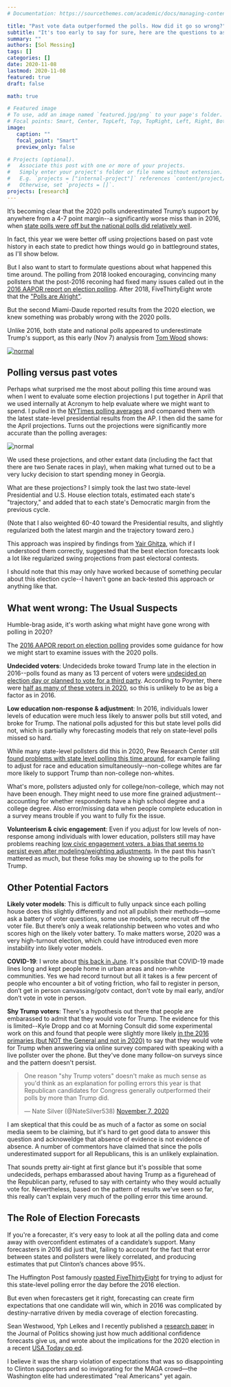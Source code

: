 ```yaml
---
# Documentation: https://sourcethemes.com/academic/docs/managing-content/

title: "Past vote data outperformed the polls. How did it go so wrong?"
subtitle: "It's too early to say for sure, here are the questions to ask"
summary: ""
authors: [Sol Messing]
tags: []
categories: []
date: 2020-11-08
lastmod: 2020-11-08
featured: true
draft: false

math: true

# Featured image
# To use, add an image named `featured.jpg/png` to your page's folder.
# Focal points: Smart, Center, TopLeft, Top, TopRight, Left, Right, BottomLeft, Bottom, BottomRight.
image: 
   caption: ""
   focal_point: "Smart"
   preview_only: false

# Projects (optional).
#   Associate this post with one or more of your projects.
#   Simply enter your project's folder or file name without extension.
#   E.g. `projects = ["internal-project"]` references `content/project/deep-learning/index.md`.
#   Otherwise, set `projects = []`.
projects: [research]
---
```


It’s becoming clear that the 2020 polls underestimated Trump’s support by anywhere from a 4-7 point margin--a significantly worse miss than in 2016, when [state polls were off but the national polls did relatively well](https://fivethirtyeight.com/features/the-polls-are-all-right/). 

In fact, this year we were better off using projections based on past vote history in each state to predict how things would go in battleground states, as I'll show below. 

But I also want to start to formulate questions about what happened this time around. The polling from 2018 looked encouraging, convincing many pollsters that the post-2016 reconing had fixed many issues called out in the [2016 AAPOR report on election polling](https://www.aapor.org/Education-Resources/Reports/An-Evaluation-of-2016-Election-Polls-in-the-U-S.aspx). After 2018, FiveThirtyEight wrote that the ["Polls are Alright"](https://fivethirtyeight.com/features/the-polls-are-all-right/).

But the second Miami-Daude reported results from the 2020 election, we knew something was probably wrong with the 2020 polls.


<!-- <blockquote class="twitter-tweet"><p lang="en" dir="ltr">I&#39;m sure others are looking at this, and we can&#39;t do a full accounting until all the state returns are verified, but so far it looks the weighted averages of state polls were off almost entirely in the same direction. The polling data are simple weighted avgs from 538. <a href="https://t.co/r070psBKJy">pic.twitter.com/r070psBKJy</a></p>&mdash; 💀💀 Stefan Wojcik 💀💀 (@stefanjwojcik) <a href="https://twitter.com/stefanjwojcik/status/1324889531162746884?ref_src=twsrc%5Etfw">November 7, 2020</a></blockquote> <script async src="https://platform.twitter.com/widgets.js" charset="utf-8"></script>
 -->

Unlike 2016, both state and national polls appeared to underestimate Trump's support, as this early (Nov 7) analysis from [Tom Wood](https://twitter.com/thomasjwood) shows: 

[![normal](/img/TWpollingerror.jpeg)](https://twitter.com/thomasjwood/status/1325199348553162752)

## Polling versus past votes

Perhaps what surprised me the most about polling this time around was when I went to evaluate some election projections I put together in April that we used internally at Acronym to help evaluate where we might want to spend. I pulled in the [NYTimes polling averages](https://www.nytimes.com/live/2020/presidential-polls-trump-biden) and compared them with the latest state-level presidential results from the AP. I then did the same for the April projections. Turns out the projections were significantly more accurate than the polling averages: 

![normal](/img/PollingVSPastVoteProj.png)

We used these projections, and other extant data (including the fact that there are two Senate races in play), when making what turned out to be a very lucky decision to start spending money in Georgia. 

What are these projections? I simply took the last two state-level Presidential and U.S. House election totals, estimated each state's "trajectory," and added that to each state's Democratic margin from the previous cycle. 

(Note that I also weighted 60-40 toward the Presidential results, and slightly regularized both the latest margin and the trajectory toward zero.)

This approach was inspired by findings from [Yair Ghitza](https://catalist.us/yair-ghitza-phd/), which if I understood them correctly, suggested that the best election forecasts look a lot like regularized swing projections from past electoral contests. 

I should note that this may only have worked because of something pecular about this election cycle--I haven't gone an back-tested this approach or anything like that. 

## What went wrong: The Usual Suspects

Humble-brag aside, it's worth asking what might have gone wrong with polling in 2020? 

The [2016 AAPOR report on election polling](https://www.aapor.org/Education-Resources/Reports/An-Evaluation-of-2016-Election-Polls-in-the-U-S.aspx) provides some guidance for how we might start to examine issues with the 2020 polls. 

**Undecided voters**: Undecideds broke toward Trump late in the election in 2016--polls found as many as 13 percent of voters were [undecided on election day or planned to vote for a third party](https://fivethirtyeight.com/features/the-invisible-undecided-voter/). According to Poynter, there were [half as many of these voters in 2020](https://www.poynter.org/fact-checking/2020/2020-is-not-like-2016-heres-whats-different/), so this is unlikely to be as big a factor as in 2016. 

**Low education non-response & adjustment**: In 2016, individuals lower levels of education were much less likely to answer polls but still voted, and broke for Trump. The national polls adjusted for this but state level polls did not, which is partially why forecasting models that rely on state-level polls missed so hard. 

While many state-level pollsters did this in 2020, Pew Research Center still [found problems with state level polling this time around](https://www.pewresearch.org/methods/2020/08/18/a-resource-for-state-preelection-polling/), for example failing to adjust for race and education simultaneously--non-college whites are far more likely to support Trump than non-college non-whites. 

What's more, pollsters adjusted only for college/non-college, which may not have been enough. They might need to use more fine grained adjustment--accounting for whether respondents have a high school degree and a college degree.  Also error/missing data when people complete education in a survey means trouble if you want to fully fix the issue. 

**Volunteerism & civic engagement**: Even if you adjust for low levels of non-response among individuals with lower education, pollsters still may have problems reaching [low civic engagement voters, a bias that seems to persist even after modeling/weighting adjustments](https://www.pewresearch.org/fact-tank/2015/07/21/the-challenges-of-polling-when-fewer-people-are-available-to-be-polled/). In the past this hasn't mattered as much, but these folks may be showing up to the polls for Trump. 

## Other Potential Factors

**Likely voter models**: This is difficult to fully unpack since each polling house does this slightly differently and not all publish their methods—some ask a battery of voter questions, some use models, some recruit off the voter file. But there’s only a weak relationship between who votes and who scores high on the likely voter battery. To make matters worse, 2020 was a very high-turnout election, which could have introduced even more instability into likely voter models. 

**COVID-19**: I wrote about [this back in June](http://localhost:1313/post/trumps-chances-are-better-than-they-look/). It's possible that COVID-19 made lines long and kept people home in urban areas and non-white communities. Yes we had record turnout but all it takes is a few percent of people who encounter a bit of voting friction, who fail to register in person, don’t get in person canvassing/gotv contact, don’t vote by mail early, and/or don’t vote in vote in person. 

**Shy Trump voters**: There's a hypothesis out there that people are embarassed to admit that they would vote for Trump. The evidence for this is limited--Kyle Dropp and co at Morning Consult did some experimental work on this and found that people were slightly more likely [in the 2016 primaries (but NOT the General and not in 2020)](https://morningconsult.com/form/shy-trump-2020/) to say that they would vote for Trump when answering via online survey compared with speaking with a live pollster over the phone. But they've done many follow-on surveys since and the pattern doesn't persist.  

<blockquote class="twitter-tweet"><p lang="en" dir="ltr">One reason &quot;shy Trump voters&quot; doesn&#39;t make as much sense as you&#39;d think as an explanation for polling errors this year is that Republican candidates for Congress generally outperformed their polls by more than Trump did.</p>&mdash; Nate Silver (@NateSilver538) <a href="https://twitter.com/NateSilver538/status/1324948324718436352?ref_src=twsrc%5Etfw">November 7, 2020</a></blockquote> <script async src="https://platform.twitter.com/widgets.js" charset="utf-8"></script>

I am skeptical that this could be as much of a factor as some on social media seem to be claiming, but it's hard to get good data to answer this question and acknoweldge that absence of evidence is not evidence of absence. A number of commentors have claimed that since the polls underestimated support for all Republicans, this is an unlikely explaination. 

That sounds pretty air-tight at first glance but it's possible that some undecideds, perhaps embarassed about having Trump as a figurehead of the Republican party, refused to say with certainty who they would actually vote for. Nevertheless, based on the pattern of results we've seen so far, this really can't explain very much of the polling error this time around. 

## The Role of Election Forecasts

If you're a forecaster, it's very easy to look at all the polling data and come away with overconfident estimates of a candidate’s support. Many forecasters in 2016 did just that, failing to account for the fact that error between states and pollsters were likely correlated, and producing estimates that put Clinton’s chances above 95%. 

The Huffington Post famously [roasted FiveThirtyEight](https://www.huffpost.com/entry/nate-silver-election-forecast_n_581e1c33e4b0d9ce6fbc6f7f) for trying to adjust for this state-level polling error the day before the 2016 election. 

But even when forecasters get it right, forecasting can create firm expectations that one candidate will win, which in 2016 was complicated by destiny-narrative driven by media coverage of election forecasting. 

Sean Westwood, Yph Lelkes and I recently published a [research paper](https://solomonmg.github.io/pdf/aggregator.pdf) in the Journal of Politics showing just how much additional confidence forecasts give us, and wrote about the implications for the 2020 election in a recent [USA Today op ed](https://www.usatoday.com/story/opinion/2020/10/01/election-forecasts-can-wrong-you-still-need-vote-column/5857993002/). 

I believe it was the sharp violation of expectations that was so disappointing to Clinton supporters and so invigorating for the MAGA crowd—the Washington elite had underestimated "real Americans" yet again. 
